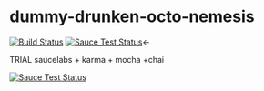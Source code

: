 # dummy-drunken-octo-nemesis
[![Build Status][travis-image]][travis-url] [![Sauce Test Status][saucelabs-image]][saucelabs-url]<-

TRIAL saucelabs + karma + mocha +chai

[![Sauce Test Status][saucelabs-browser-matrix-image]][saucelabs-url]



[travis-url]: https://travis-ci.org/douglasduteil/dummy-drunken-octo-nemesis
[travis-image]: https://travis-ci.org/douglasduteil/dummy-drunken-octo-nemesis.svg?branch=master
[saucelabs-url]: https://saucelabs.com/u/suuerivera
[saucelabs-image]: https://saucelabs.com/buildstatus/suuerivera
[saucelabs-browser-matrix-image]: https://saucelabs.com/browser-matrix/suuerivera.svg
